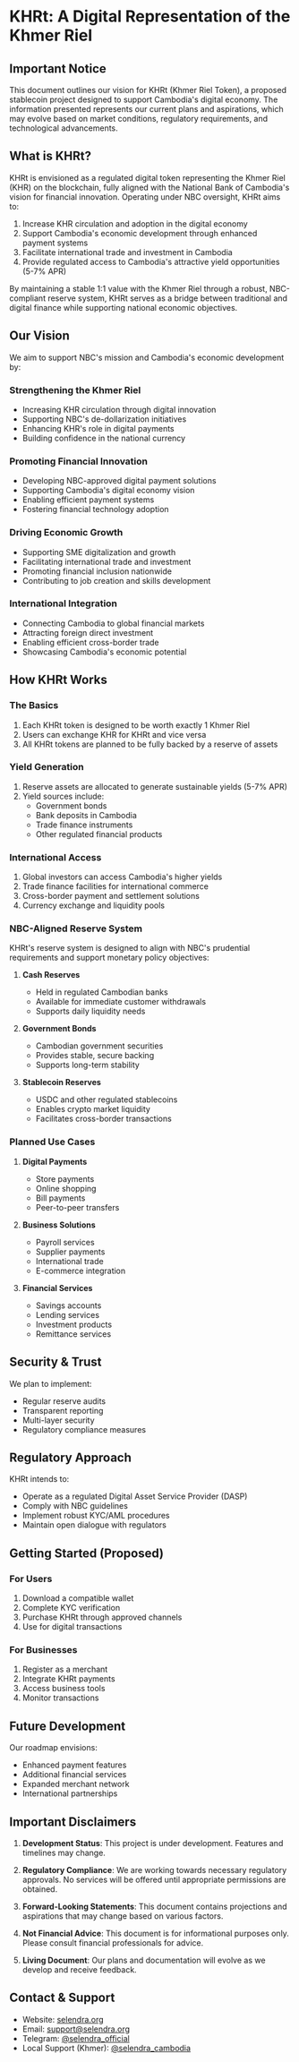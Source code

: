 # KHRt: A Digital Representation of the Khmer Riel

## Important Notice

This document outlines our vision for KHRt (Khmer Riel Token), a proposed stablecoin project designed to support Cambodia's digital economy. The information presented represents our current plans and aspirations, which may evolve based on market conditions, regulatory requirements, and technological advancements.

## What is KHRt?

KHRt is envisioned as a regulated digital token representing the Khmer Riel (KHR) on the blockchain, fully aligned with the National Bank of Cambodia's vision for financial innovation. Operating under NBC oversight, KHRt aims to:

1. Increase KHR circulation and adoption in the digital economy
2. Support Cambodia's economic development through enhanced payment systems
3. Facilitate international trade and investment in Cambodia
4. Provide regulated access to Cambodia's attractive yield opportunities (5-7% APR)

By maintaining a stable 1:1 value with the Khmer Riel through a robust, NBC-compliant reserve system, KHRt serves as a bridge between traditional and digital finance while supporting national economic objectives.

## Our Vision

We aim to support NBC's mission and Cambodia's economic development by:

### Strengthening the Khmer Riel
- Increasing KHR circulation through digital innovation
- Supporting NBC's de-dollarization initiatives
- Enhancing KHR's role in digital payments
- Building confidence in the national currency

### Promoting Financial Innovation
- Developing NBC-approved digital payment solutions
- Supporting Cambodia's digital economy vision
- Enabling efficient payment systems
- Fostering financial technology adoption

### Driving Economic Growth
- Supporting SME digitalization and growth
- Facilitating international trade and investment
- Promoting financial inclusion nationwide
- Contributing to job creation and skills development

### International Integration
- Connecting Cambodia to global financial markets
- Attracting foreign direct investment
- Enabling efficient cross-border trade
- Showcasing Cambodia's economic potential

## How KHRt Works

### The Basics
1. Each KHRt token is designed to be worth exactly 1 Khmer Riel
2. Users can exchange KHR for KHRt and vice versa
3. All KHRt tokens are planned to be fully backed by a reserve of assets

### Yield Generation
1. Reserve assets are allocated to generate sustainable yields (5-7% APR)
2. Yield sources include:
   - Government bonds
   - Bank deposits in Cambodia
   - Trade finance instruments
   - Other regulated financial products

### International Access
1. Global investors can access Cambodia's higher yields
2. Trade finance facilities for international commerce
3. Cross-border payment and settlement solutions
4. Currency exchange and liquidity pools

### NBC-Aligned Reserve System

KHRt's reserve system is designed to align with NBC's prudential requirements and support monetary policy objectives:

1. **Cash Reserves**
   - Held in regulated Cambodian banks
   - Available for immediate customer withdrawals
   - Supports daily liquidity needs

2. **Government Bonds**
   - Cambodian government securities
   - Provides stable, secure backing
   - Supports long-term stability

3. **Stablecoin Reserves**
   - USDC and other regulated stablecoins
   - Enables crypto market liquidity
   - Facilitates cross-border transactions

### Planned Use Cases

1. **Digital Payments**
   - Store payments
   - Online shopping
   - Bill payments
   - Peer-to-peer transfers

2. **Business Solutions**
   - Payroll services
   - Supplier payments
   - International trade
   - E-commerce integration

3. **Financial Services**
   - Savings accounts
   - Lending services
   - Investment products
   - Remittance services

## Security & Trust

We plan to implement:
- Regular reserve audits
- Transparent reporting
- Multi-layer security
- Regulatory compliance measures

## Regulatory Approach

KHRt intends to:
- Operate as a regulated Digital Asset Service Provider (DASP)
- Comply with NBC guidelines
- Implement robust KYC/AML procedures
- Maintain open dialogue with regulators

## Getting Started (Proposed)

### For Users
1. Download a compatible wallet
2. Complete KYC verification
3. Purchase KHRt through approved channels
4. Use for digital transactions

### For Businesses
1. Register as a merchant
2. Integrate KHRt payments
3. Access business tools
4. Monitor transactions

## Future Development

Our roadmap envisions:
- Enhanced payment features
- Additional financial services
- Expanded merchant network
- International partnerships

## Important Disclaimers

1. **Development Status**: This project is under development. Features and timelines may change.

2. **Regulatory Compliance**: We are working towards necessary regulatory approvals. No services will be offered until appropriate permissions are obtained.

3. **Forward-Looking Statements**: This document contains projections and aspirations that may change based on various factors.

4. **Not Financial Advice**: This document is for informational purposes only. Please consult financial professionals for advice.

5. **Living Document**: Our plans and documentation will evolve as we develop and receive feedback.

## Contact & Support

- Website: [selendra.org](https://selendra.org)
- Email: support@selendra.org
- Telegram: [@selendra_official](https://t.me/selendra_official)
- Local Support (Khmer): [@selendra_cambodia](https://t.me/selendra_cambodia)
